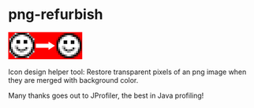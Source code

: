 # png-refurbish
![logo](https://github.com/ggsm/png-refurbish/blob/master/logo.png)

Icon design helper tool: Restore transparent pixels of an png image when they are merged with background color.

Many thanks goes out to JProfiler, the best in Java profiling!

